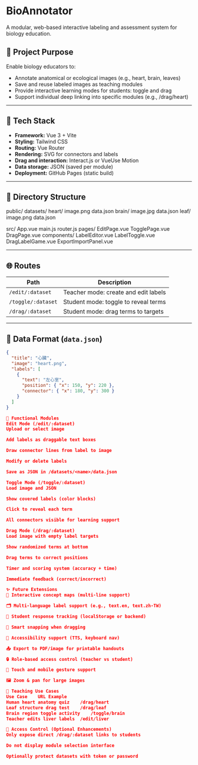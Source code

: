 # BioAnnotator

A modular, web-based interactive labeling and assessment system for biology education.

## 🎯 Project Purpose

Enable biology educators to:
- Annotate anatomical or ecological images (e.g., heart, brain, leaves)
- Save and reuse labeled images as teaching modules
- Provide interactive learning modes for students: toggle and drag
- Support individual deep linking into specific modules (e.g., /drag/heart)

---

## 🧱 Tech Stack

- **Framework:** Vue 3 + Vite
- **Styling:** Tailwind CSS
- **Routing:** Vue Router
- **Rendering:** SVG for connectors and labels
- **Drag and interaction:** Interact.js or VueUse Motion
- **Data storage:** JSON (saved per module)
- **Deployment:** GitHub Pages (static build)

---

## 📁 Directory Structure
public/
datasets/
heart/
image.png
data.json
brain/
image.jpg
data.json
leaf/
image.png
data.json

src/
App.vue
main.js
router.js
pages/
EditPage.vue
TogglePage.vue
DragPage.vue
components/
LabelEditor.vue
LabelToggle.vue
DragLabelGame.vue
ExportImportPanel.vue


---

## 🌐 Routes

| Path              | Description                          |
|-------------------|--------------------------------------|
| `/edit/:dataset`  | Teacher mode: create and edit labels |
| `/toggle/:dataset`| Student mode: toggle to reveal terms |
| `/drag/:dataset`  | Student mode: drag terms to targets  |

---

## 📝 Data Format (`data.json`)

```json
{
  "title": "心臟",
  "image": "heart.png",
  "labels": [
    {
      "text": "左心室",
      "position": { "x": 150, "y": 220 },
      "connector": { "x": 180, "y": 300 }
    }
  ]
}

🧩 Functional Modules
Edit Mode (/edit/:dataset)
Upload or select image

Add labels as draggable text boxes

Draw connector lines from label to image

Modify or delete labels

Save as JSON in /datasets/<name>/data.json

Toggle Mode (/toggle/:dataset)
Load image and JSON

Show covered labels (color blocks)

Click to reveal each term

All connectors visible for learning support

Drag Mode (/drag/:dataset)
Load image with empty label targets

Show randomized terms at bottom

Drag terms to correct positions

Timer and scoring system (accuracy + time)

Immediate feedback (correct/incorrect)

✨ Future Extensions
🧠 Interactive concept maps (multi-line support)

🗂 Multi-language label support (e.g., text.en, text.zh-TW)

🧪 Student response tracking (localStorage or backend)

🧲 Smart snapping when dragging

🧍 Accessibility support (TTS, keyboard nav)

📤 Export to PDF/image for printable handouts

🔒 Role-based access control (teacher vs student)

📱 Touch and mobile gesture support

🖼 Zoom & pan for large images

🧠 Teaching Use Cases
Use Case	URL Example
Human heart anatomy quiz	/drag/heart
Leaf structure drag test	/drag/leaf
Brain region toggle activity	/toggle/brain
Teacher edits liver labels	/edit/liver

🔐 Access Control (Optional Enhancements)
Only expose direct /drag/:dataset links to students

Do not display module selection interface

Optionally protect datasets with token or password